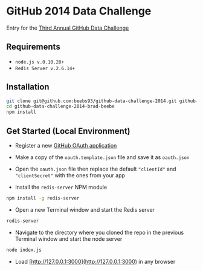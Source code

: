 GitHub 2014 Data Challenge
=========

Entry for the [Third Annual GitHub Data Challenge](https://github.com/blog/1864-third-annual-github-data-challenge)

Requirements
--------------
- `node.js v.0.10.28+`
- `Redis Server v.2.6.14+`

Installation
--------------

```sh
git clone git@github.com:beebs93/github-data-challenge-2014.git github-data-challenge-2014-brad-beebe
cd github-data-challenge-2014-brad-beebe
npm install
```

Get Started (Local Environment)
--------------

- Register a new [GitHub OAuth application](https://github.com/settings/applications/new)

- Make a copy of the `oauth.template.json` file and save it as `oauth.json`

- Open the `oauth.json` file then replace the default `"clientId"` and `"clientSecret"` with the ones from your app

- Install the `redis-server` NPM module

```sh
npm install -g redis-server
```

- Open a new Terminal window and start the Redis server

```sh
redis-server
```

- Navigate to the directory where you cloned the repo in the previous Terminal window and start the node server

```sh
node index.js
```

- Load [http://127.0.0.1:3000](http://127.0.0.1:3000) in any browser
